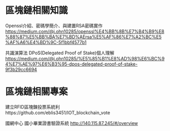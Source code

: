 <h1>區塊鏈相關知識</h1>



Openssl介紹、密碼學簡介、與建置RSA密碼實作
https://medium.com/@j.ohn10285/openssl%E4%BB%8B%E7%B4%B9%E8%88%87%E5%BB%BA%E7%BD%AErsa%E5%AF%86%E7%A2%BC%E5%AF%A6%E4%BD%9C-5f1bbf4577b1


共識演算法 DPoS(Delegated Proof of Stake)個人理解
https://medium.com/@j.ohn10285/%E5%85%B1%E8%AD%98%E6%BC%94%E7%AE%97%E6%B3%95-dpos-delegated-proof-of-stake-9f3b29cc6694



<h1>區塊鏈相關專案</h1>
建立RFID區塊鍊投票系統利
https://github.com/eblis3451/IOT_blockchain_vote

國網中心 國小畢業證書驗證系統
http://140.115.87.245/#/overview
